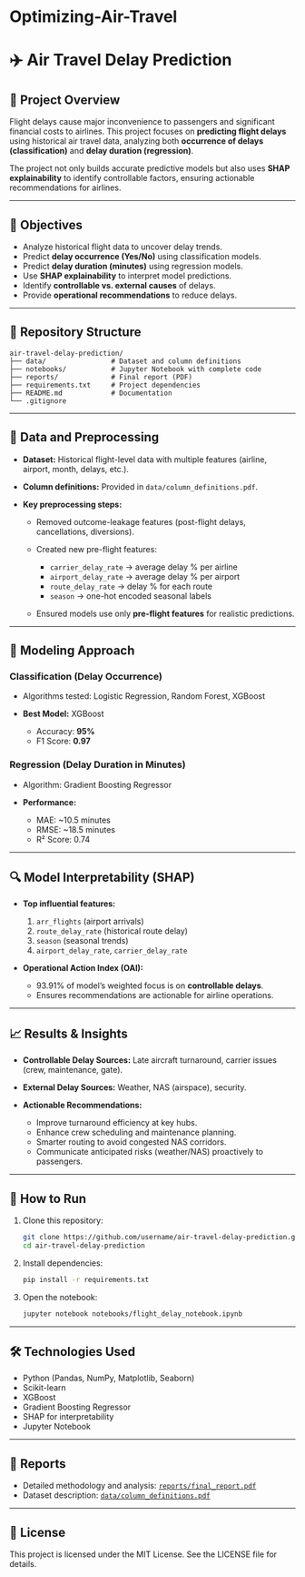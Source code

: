 # Optimizing-Air-Travel

# ✈️ Air Travel Delay Prediction

## 📌 Project Overview

Flight delays cause major inconvenience to passengers and significant financial costs to airlines.
This project focuses on **predicting flight delays** using historical air travel data, analyzing both **occurrence of delays (classification)** and **delay duration (regression)**.

The project not only builds accurate predictive models but also uses **SHAP explainability** to identify controllable factors, ensuring actionable recommendations for airlines.

---

## 🎯 Objectives

* Analyze historical flight data to uncover delay trends.
* Predict **delay occurrence (Yes/No)** using classification models.
* Predict **delay duration (minutes)** using regression models.
* Use **SHAP explainability** to interpret model predictions.
* Identify **controllable vs. external causes** of delays.
* Provide **operational recommendations** to reduce delays.

---

## 📂 Repository Structure

```
air-travel-delay-prediction/
├── data/                # Dataset and column definitions
├── notebooks/           # Jupyter Notebook with complete code
├── reports/             # Final report (PDF)
├── requirements.txt     # Project dependencies
├── README.md            # Documentation
└── .gitignore
```

---

## 🔎 Data and Preprocessing

* **Dataset:** Historical flight-level data with multiple features (airline, airport, month, delays, etc.).
* **Column definitions:** Provided in `data/column_definitions.pdf`.
* **Key preprocessing steps:**

  * Removed outcome-leakage features (post-flight delays, cancellations, diversions).
  * Created new pre-flight features:

    * `carrier_delay_rate` → average delay % per airline
    * `airport_delay_rate` → average delay % per airport
    * `route_delay_rate` → delay % for each route
    * `season` → one-hot encoded seasonal labels
  * Ensured models use only **pre-flight features** for realistic predictions.

---

## 🤖 Modeling Approach

### Classification (Delay Occurrence)

* Algorithms tested: Logistic Regression, Random Forest, XGBoost
* **Best Model:** XGBoost

  * Accuracy: **95%**
  * F1 Score: **0.97**

### Regression (Delay Duration in Minutes)

* Algorithm: Gradient Boosting Regressor
* **Performance:**

  * MAE: ~10.5 minutes
  * RMSE: ~18.5 minutes
  * R² Score: 0.74

---

## 🔍 Model Interpretability (SHAP)

* **Top influential features:**

  1. `arr_flights` (airport arrivals)
  2. `route_delay_rate` (historical route delay)
  3. `season` (seasonal trends)
  4. `airport_delay_rate`, `carrier_delay_rate`

* **Operational Action Index (OAI):**

  * 93.91% of model’s weighted focus is on **controllable delays**.
  * Ensures recommendations are actionable for airline operations.

---

## 📈 Results & Insights

* **Controllable Delay Sources:** Late aircraft turnaround, carrier issues (crew, maintenance, gate).
* **External Delay Sources:** Weather, NAS (airspace), security.
* **Actionable Recommendations:**

  * Improve turnaround efficiency at key hubs.
  * Enhance crew scheduling and maintenance planning.
  * Smarter routing to avoid congested NAS corridors.
  * Communicate anticipated risks (weather/NAS) proactively to passengers.

---

## 🚀 How to Run

1. Clone this repository:

   ```bash
   git clone https://github.com/username/air-travel-delay-prediction.git
   cd air-travel-delay-prediction
   ```

2. Install dependencies:

   ```bash
   pip install -r requirements.txt
   ```

3. Open the notebook:

   ```bash
   jupyter notebook notebooks/flight_delay_notebook.ipynb
   ```

---

## 🛠️ Technologies Used

* Python (Pandas, NumPy, Matplotlib, Seaborn)
* Scikit-learn
* XGBoost
* Gradient Boosting Regressor
* SHAP for interpretability
* Jupyter Notebook

---

## 📑 Reports

* Detailed methodology and analysis: [`reports/final_report.pdf`](reports/final_report.pdf)
* Dataset description: [`data/column_definitions.pdf`](data/column_definitions.pdf)

---

## 📌 License

This project is licensed under the MIT License. See the LICENSE file for details.
